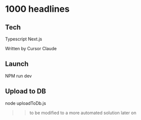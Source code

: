 # 1000 headlines

## Tech

Typescript
Next.js

Written by Cursor Claude

## Launch

NPM run dev

## Upload to DB

node uploadToDb.js

> > to be modified to a more automated solution later on
